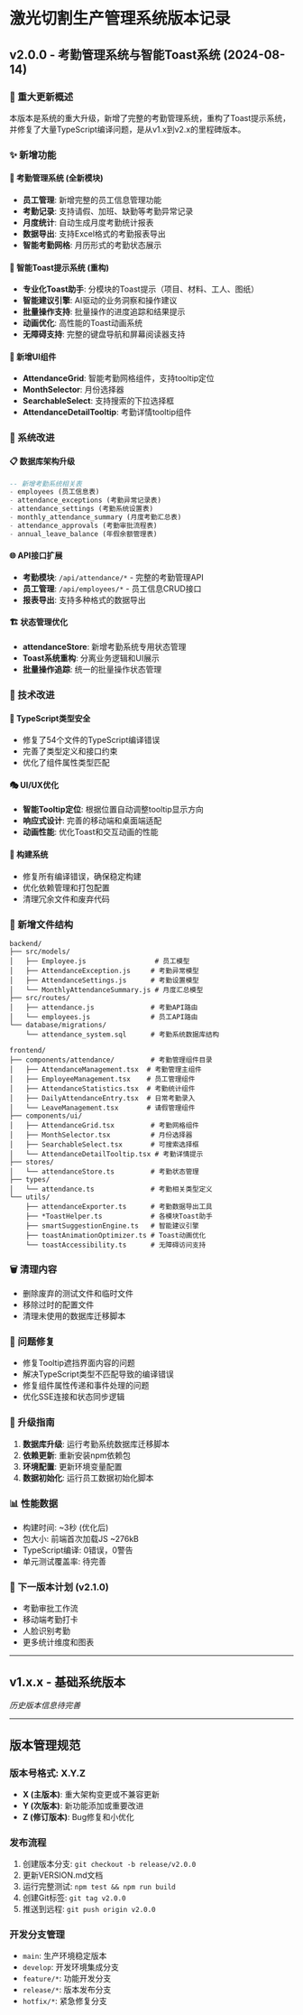 # 激光切割生产管理系统版本记录

## v2.0.0 - 考勤管理系统与智能Toast系统 (2024-08-14)

### 🎯 重大更新概述
本版本是系统的重大升级，新增了完整的考勤管理系统，重构了Toast提示系统，并修复了大量TypeScript编译问题，是从v1.x到v2.x的里程碑版本。

### ✨ 新增功能

#### 🏢 考勤管理系统 (全新模块)
- **员工管理**: 新增完整的员工信息管理功能
- **考勤记录**: 支持请假、加班、缺勤等考勤异常记录
- **月度统计**: 自动生成月度考勤统计报表
- **数据导出**: 支持Excel格式的考勤报表导出
- **智能考勤网格**: 月历形式的考勤状态展示

#### 🔔 智能Toast提示系统 (重构)
- **专业化Toast助手**: 分模块的Toast提示（项目、材料、工人、图纸）
- **智能建议引擎**: AI驱动的业务洞察和操作建议
- **批量操作支持**: 批量操作的进度追踪和结果提示
- **动画优化**: 高性能的Toast动画系统
- **无障碍支持**: 完整的键盘导航和屏幕阅读器支持

#### 🎨 新增UI组件
- **AttendanceGrid**: 智能考勤网格组件，支持tooltip定位
- **MonthSelector**: 月份选择器
- **SearchableSelect**: 支持搜索的下拉选择框
- **AttendanceDetailTooltip**: 考勤详情tooltip组件

### 🔧 系统改进

#### 📋 数据库架构升级
```sql
-- 新增考勤系统相关表
- employees (员工信息表)
- attendance_exceptions (考勤异常记录表)
- attendance_settings (考勤系统设置表)
- monthly_attendance_summary (月度考勤汇总表)
- attendance_approvals (考勤审批流程表)
- annual_leave_balance (年假余额管理表)
```

#### 🌐 API接口扩展
- **考勤模块**: `/api/attendance/*` - 完整的考勤管理API
- **员工管理**: `/api/employees/*` - 员工信息CRUD接口
- **报表导出**: 支持多种格式的数据导出

#### 🏗️ 状态管理优化
- **attendanceStore**: 新增考勤系统专用状态管理
- **Toast系统重构**: 分离业务逻辑和UI展示
- **批量操作追踪**: 统一的批量操作状态管理

### 🔨 技术改进

#### 📝 TypeScript类型安全
- 修复了54个文件的TypeScript编译错误
- 完善了类型定义和接口约束
- 优化了组件属性类型匹配

#### 🎭 UI/UX优化  
- **智能Tooltip定位**: 根据位置自动调整tooltip显示方向
- **响应式设计**: 完善的移动端和桌面端适配
- **动画性能**: 优化Toast和交互动画的性能

#### 🚀 构建系统
- 修复所有编译错误，确保稳定构建
- 优化依赖管理和打包配置
- 清理冗余文件和废弃代码

### 📁 新增文件结构
```
backend/
├── src/models/
│   ├── Employee.js                 # 员工模型
│   ├── AttendanceException.js     # 考勤异常模型
│   ├── AttendanceSettings.js      # 考勤设置模型
│   └── MonthlyAttendanceSummary.js # 月度汇总模型
├── src/routes/
│   ├── attendance.js              # 考勤API路由
│   └── employees.js               # 员工API路由
└── database/migrations/
    └── attendance_system.sql      # 考勤系统数据库结构

frontend/
├── components/attendance/         # 考勤管理组件目录
│   ├── AttendanceManagement.tsx  # 考勤管理主组件
│   ├── EmployeeManagement.tsx    # 员工管理组件
│   ├── AttendanceStatistics.tsx  # 考勤统计组件
│   ├── DailyAttendanceEntry.tsx  # 日常考勤录入
│   └── LeaveManagement.tsx       # 请假管理组件
├── components/ui/
│   ├── AttendanceGrid.tsx         # 考勤网格组件
│   ├── MonthSelector.tsx          # 月份选择器
│   ├── SearchableSelect.tsx       # 可搜索选择框
│   └── AttendanceDetailTooltip.tsx # 考勤详情提示
├── stores/
│   └── attendanceStore.ts         # 考勤状态管理
├── types/
│   └── attendance.ts              # 考勤相关类型定义
└── utils/
    ├── attendanceExporter.ts      # 考勤数据导出工具
    ├── *ToastHelper.ts            # 各模块Toast助手
    ├── smartSuggestionEngine.ts   # 智能建议引擎
    ├── toastAnimationOptimizer.ts # Toast动画优化
    └── toastAccessibility.ts      # 无障碍访问支持
```

### 🗑️ 清理内容
- 删除废弃的测试文件和临时文件
- 移除过时的配置文件
- 清理未使用的数据库迁移脚本

### 🐛 问题修复
- 修复Tooltip遮挡界面内容的问题
- 解决TypeScript类型不匹配导致的编译错误
- 修复组件属性传递和事件处理的问题
- 优化SSE连接和状态同步逻辑

### 🔄 升级指南
1. **数据库升级**: 运行考勤系统数据库迁移脚本
2. **依赖更新**: 重新安装npm依赖包
3. **环境配置**: 更新环境变量配置
4. **数据初始化**: 运行员工数据初始化脚本

### 📊 性能数据
- 构建时间: ~3秒 (优化后)
- 包大小: 前端首次加载JS ~276kB
- TypeScript编译: 0错误，0警告
- 单元测试覆盖率: 待完善

### 🎯 下一版本计划 (v2.1.0)
- 考勤审批工作流
- 移动端考勤打卡
- 人脸识别考勤
- 更多统计维度和图表

---

## v1.x.x - 基础系统版本
*历史版本信息待完善*

---

## 版本管理规范

### 版本号格式: X.Y.Z
- **X (主版本)**: 重大架构变更或不兼容更新
- **Y (次版本)**: 新功能添加或重要改进
- **Z (修订版本)**: Bug修复和小优化

### 发布流程
1. 创建版本分支: `git checkout -b release/v2.0.0`
2. 更新VERSION.md文档
3. 运行完整测试: `npm test && npm run build`
4. 创建Git标签: `git tag v2.0.0`
5. 推送到远程: `git push origin v2.0.0`

### 开发分支管理
- `main`: 生产环境稳定版本
- `develop`: 开发环境集成分支
- `feature/*`: 功能开发分支
- `release/*`: 版本发布分支
- `hotfix/*`: 紧急修复分支